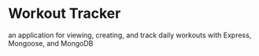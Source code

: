 # Workout Tracker
an application for viewing, creating, and track daily workouts with Express, Mongoose, and MongoDB
